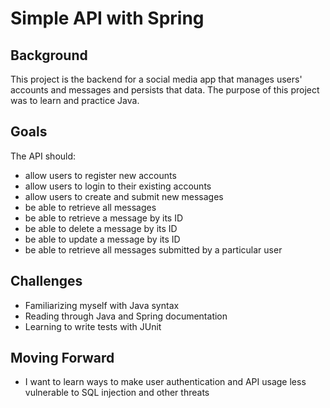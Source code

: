 # Simple API with Spring

## Background

This project is the backend for a social media app that manages users' accounts and messages and persists that data. The purpose of this project was to learn and practice Java.

## Goals

The API should:
- allow users to register new accounts
- allow users to login to their existing accounts
- allow users to create and submit new messages
- be able to retrieve all messages
- be able to retrieve a message by its ID
- be able to delete a message by its ID
- be able to update a message by its ID
- be able to retrieve all messages submitted by a particular user

## Challenges
- Familiarizing myself with Java syntax
- Reading through Java and Spring documentation
- Learning to write tests with JUnit

## Moving Forward
- I want to learn ways to make user authentication and API usage less vulnerable to SQL injection and other threats